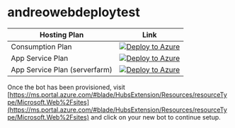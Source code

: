 # andreowebdeploytest

| Hosting Plan | Link
|---|---
| Consumption Plan | [![Deploy to Azure](http://azuredeploy.net/deploybutton.png)](https://azuredeploy.net/?repository=https://github.com/Andrea-Orimoto/andreowebdeploytest/tree/master/hostingplan/consumption)
| App Service Plan | [![Deploy to Azure](http://azuredeploy.net/deploybutton.png)](https://azuredeploy.net/?repository=https://github.com/Andrea-Orimoto/andreowebdeploytest/tree/master/hostingplan/appservice)
| App Service Plan (serverfarm) | [![Deploy to Azure](http://azuredeploy.net/deploybutton.png)](https://azuredeploy.net/?repository=https://github.com/Andrea-Orimoto/andreowebdeploytest/tree/farm/hostingplan/serverfarm)

Once the bot has been provisioned, visit [https://ms.portal.azure.com/#blade/HubsExtension/Resources/resourceType/Microsoft.Web%2Fsites](https://ms.portal.azure.com/#blade/HubsExtension/Resources/resourceType/Microsoft.Web%2Fsites) and click on your new bot to continue setup.
